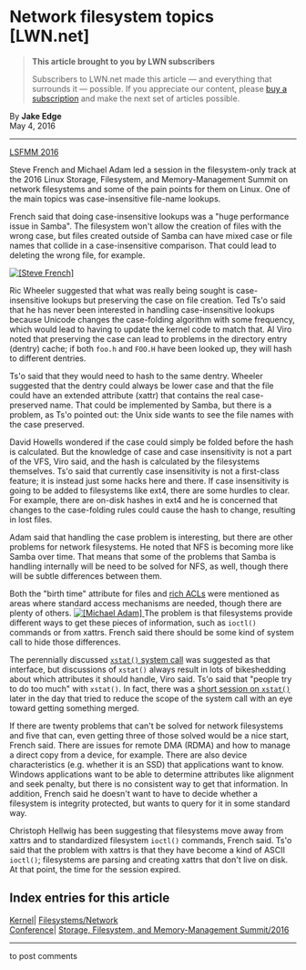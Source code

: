 # Network filesystem topics [LWN.net]

> **This article brought to you by LWN subscribers**
> 
> Subscribers to LWN.net made this article — and everything that surrounds it — possible. If you appreciate our content, please [buy a subscription](/Promo/nst-nag3/subscribe) and make the next set of articles possible. 

By **Jake Edge**  
May 4, 2016 

* * *

[LSFMM 2016](/Articles/lsfmm2016/)

Steve French and Michael Adam led a session in the filesystem-only track at the 2016 Linux Storage, Filesystem, and Memory-Management Summit on network filesystems and some of the pain points for them on Linux. One of the main topics was case-insensitive file-name lookups. 

French said that doing case-insensitive lookups was a "huge performance issue in Samba". The filesystem won't allow the creation of files with the wrong case, but files created outside of Samba can have mixed case or file names that collide in a case-insensitive comparison. That could lead to deleting the wrong file, for example. 

[ ![\[Steve French\]](https://static.lwn.net/images/2016/lsf-french-sm.jpg) ](/Articles/685984/)

Ric Wheeler suggested that what was really being sought is case-insensitive lookups but preserving the case on file creation. Ted Ts'o said that he has never been interested in handling case-insensitive lookups because Unicode changes the case-folding algorithm with some frequency, which would lead to having to update the kernel code to match that. Al Viro noted that preserving the case can lead to problems in the directory entry (dentry) cache; if both `foo.h` and `FOO.H` have been looked up, they will hash to different dentries. 

Ts'o said that they would need to hash to the same dentry. Wheeler suggested that the dentry could always be lower case and that the file could have an extended attribute (xattr) that contains the real case-preserved name. That could be implemented by Samba, but there is a problem, as Ts'o pointed out: the Unix side wants to see the file names with the case preserved. 

David Howells wondered if the case could simply be folded before the hash is calculated. But the knowledge of case and case insensitivity is not a part of the VFS, Viro said, and the hash is calculated by the filesystems themselves. Ts'o said that currently case insensitivity is not a first-class feature; it is instead just some hacks here and there. If case insensitivity is going to be added to filesystems like ext4, there are some hurdles to clear. For example, there are on-disk hashes in ext4 and he is concerned that changes to the case-folding rules could cause the hash to change, resulting in lost files. 

Adam said that handling the case problem is interesting, but there are other problems for network filesystems. He noted that NFS is becoming more like Samba over time. That means that some of the problems that Samba is handling internally will be need to be solved for NFS, as well, though there will be subtle differences between them. 

Both the "birth time" attribute for files and [rich ACLs](/Articles/661357/) were mentioned as areas where standard access mechanisms are needed, though there are plenty of others. [ ![\[Michael Adam\]](https://static.lwn.net/images/2016/lsf-adam-sm.jpg) ](/Articles/685985/) The problem is that filesystems provide different ways to get these pieces of information, such as `ioctl()` commands or from xattrs. French said there should be some kind of system call to hide those differences. 

The perennially discussed [`xstat()` system call](/Articles/548938/) was suggested as that interface, but discussions of `xstat()` always result in lots of bikeshedding about which attributes it should handle, Viro said. Ts'o said that "people try to do too much" with `xstat()`. In fact, there was a [short session on `xstat()`](/Articles/686106/) later in the day that tried to reduce the scope of the system call with an eye toward getting something merged. 

If there are twenty problems that can't be solved for network filesystems and five that can, even getting three of those solved would be a nice start, French said. There are issues for remote DMA (RDMA) and how to manage a direct copy from a device, for example. There are also device characteristics (e.g. whether it is an SSD) that applications want to know. Windows applications want to be able to determine attributes like alignment and seek penalty, but there is no consistent way to get that information. In addition, French said he doesn't want to have to decide whether a filesystem is integrity protected, but wants to query for it in some standard way. 

Christoph Hellwig has been suggesting that filesystems move away from xattrs and to standardized filesystem `ioctl()` commands, French said. Ts'o said that the problem with xattrs is that they have become a kind of ASCII `ioctl()`; filesystems are parsing and creating xattrs that don't live on disk. At that point, the time for the session expired. 

  
Index entries for this article  
---  
[Kernel](/Kernel/Index)| [Filesystems/Network](/Kernel/Index#Filesystems-Network)  
[Conference](/Archives/ConferenceIndex/)| [Storage, Filesystem, and Memory-Management Summit/2016](/Archives/ConferenceIndex/#Storage_Filesystem_and_Memory-Management_Summit-2016)  
  


* * *

to post comments 
